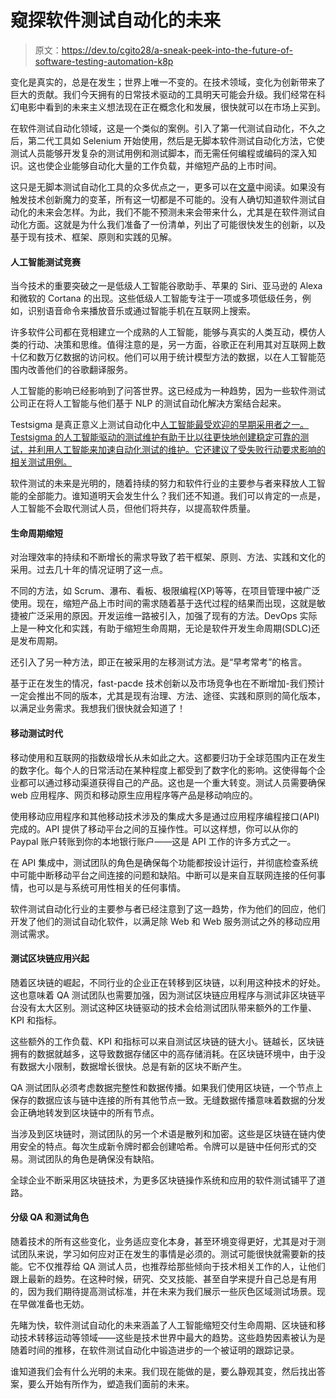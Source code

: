 # 窥探软件测试自动化的未来

> 原文：<https://dev.to/cgito28/a-sneak-peek-into-the-future-of-software-testing-automation-k8p>

变化是真实的，总是在发生；世界上唯一不变的。在技术领域，变化为创新带来了巨大的贡献。我们今天拥有的日常技术驱动的工具明天可能会升级。我们经常在科幻电影中看到的未来主义想法现在正在概念化和发展，很快就可以在市场上买到。

在软件测试自动化领域，这是一个类似的案例。引入了第一代测试自动化，不久之后，第二代工具如 Selenium 开始使用，然后是无脚本软件测试自动化方法，它使测试人员能够开发复杂的测试用例和测试脚本，而无需任何编程或编码的深入知识。这也使企业能够自动化大量的工作负载，并缩短产品的上市时间。

这只是无脚本测试自动化工具的众多优点之一，更多可以在[文章](https://testsigma.com/blog/scriptless-test-automation-agile-devops/)中阅读。如果没有触发技术创新魔力的变革，所有这一切都是不可能的。没有人确切知道软件测试自动化的未来会怎样。为此，我们不能不预测未来会带来什么，尤其是在软件测试自动化方面。这就是为什么我们准备了一份清单，列出了可能很快发生的创新，以及基于现有技术、框架、原则和实践的见解。

#### 人工智能测试竞赛

当今技术的重要突破之一是低级人工智能谷歌助手、苹果的 Siri、亚马逊的 Alexa 和微软的 Cortana 的出现。这些低级人工智能专注于一项或多项低级任务，例如，识别语音命令来播放音乐或通过智能手机在互联网上搜索。

许多软件公司都在竞相建立一个成熟的人工智能，能够与真实的人类互动，模仿人类的行动、决策和思维。值得注意的是，另一方面，谷歌正在利用其对互联网上数十亿和数万亿数据的访问权。他们可以用于统计模型方法的数据，以在人工智能范围内改善他们的谷歌翻译服务。

人工智能的影响已经影响到了问答世界。这已经成为一种趋势，因为一些软件测试公司正在将人工智能与他们基于 NLP 的测试自动化解决方案结合起来。

Testsigma 是真正意义上测试自动化中[人工智能最受欢迎的早期采用者之一。Testsigma 的人工智能驱动的测试维护有助于比以往更快地创建稳定可靠的测试，并利用人工智能来加速自动化测试的维护。它还建议了受失败行动要求影响的相关测试用例。](https://testsigma.com/ai-driven-test-automation)

软件测试的未来是光明的，随着持续的努力和软件行业的主要参与者来释放人工智能的全部能力。谁知道明天会发生什么？我们还不知道。我们可以肯定的一点是，人工智能不会取代测试人员，但他们将共存，以提高软件质量。

#### 生命周期缩短

对治理效率的持续和不断增长的需求导致了若干框架、原则、方法、实践和文化的采用。过去几十年的情况证明了这一点。

不同的方法，如 Scrum、瀑布、看板、极限编程(XP)等等，在项目管理中被广泛使用。现在，缩短产品上市时间的需求随着基于迭代过程的结果而出现，这就是敏捷被广泛采用的原因。开发运维一路被引入，加强了现有的方法。DevOps 实际上是一种文化和实践，有助于缩短生命周期，无论是软件开发生命周期(SDLC)还是发布周期。

还引入了另一种方法，即正在被采用的左移测试方法。是“早考常考”的格言。

基于正在发生的情况，fast-pacde 技术创新以及市场竞争也在不断增加-我们预计一定会推出不同的版本，尤其是现有治理、方法、途径、实践和原则的简化版本，以满足业务需求。我想我们很快就会知道了！

#### 移动测试时代

移动使用和互联网的指数级增长从未如此之大。这都要归功于全球范围内正在发生的数字化。每个人的日常活动在某种程度上都受到了数字化的影响。这使得每个企业都可以通过移动渠道获得自己的产品。这也是一个重大转变。测试人员需要确保 web 应用程序、网页和移动原生应用程序等产品是移动响应的。

使用移动应用程序和其他移动技术涉及的集成大多是通过应用程序编程接口(API)完成的。API 提供了移动平台之间的互操作性。可以这样想，你可以从你的 Paypal 账户转账到你的本地银行账户——这是 API 工作的许多方式之一。

在 API 集成中，测试团队的角色是确保每个功能都按设计运行，并彻底检查系统中可能中断移动平台之间连接的问题和缺陷。中断可以是来自互联网连接的任何事情，也可以是与系统可用性相关的任何事情。

软件测试自动化行业的主要参与者已经注意到了这一趋势，作为他们的回应，他们开发了他们的测试自动化软件，以满足除 Web 和 Web 服务测试之外的移动应用测试需求。

#### 测试区块链应用兴起

随着区块链的崛起，不同行业的企业正在转移到区块链，以利用这种技术的好处。这也意味着 QA 测试团队也需要加强，因为测试区块链应用程序与测试非区块链平台没有太大区别。测试这种区块链驱动的技术会给测试团队带来额外的工作量、KPI 和指标。

这些额外的工作负载、KPI 和指标可以来自测试区块链的链大小。链越长，区块链拥有的数据就越多，这导致数据存储区中的高存储消耗。在区块链环境中，由于没有数据大小限制，数据增长很快。总是有新的区块不断产生。

QA 测试团队必须考虑数据完整性和数据传播。如果我们使用区块链，一个节点上保存的数据应该与链中连接的所有其他节点一致。无缝数据传播意味着数据的分发会正确地转发到区块链中的所有节点。

当涉及到区块链时，测试团队的另一个术语是散列和加密。这些是区块链在链内使用安全的特点。每次生成新令牌时都会创建哈希。令牌可以是链中任何形式的交易。测试团队的角色是确保没有缺陷。

全球企业不断采用区块链技术，为更多区块链操作系统和应用的软件测试铺平了道路。

#### 分级 QA 和测试角色

随着技术的所有这些变化，业务适应变化本身，甚至环境变得更好，尤其是对于测试团队来说，学习如何应对正在发生的事情是必须的。测试可能很快就需要新的技能。它不仅推荐给 QA 测试人员，也推荐给那些倾向于技术相关工作的人，让他们跟上最新的趋势。在这种时候，研究、交叉技能、甚至自学来提升自己总是有用的，因为我们期待提高测试标准，并在未来为我们展示一些灰色区域测试场景。现在早做准备也无妨。

先睹为快，软件测试自动化的未来涵盖了人工智能缩短交付生命周期、区块链和移动技术转移运动等领域——这些是技术世界中最大的趋势。这些趋势因素被认为是随着时间的推移，在软件测试自动化中锻造进步的一个被证明的跟踪记录。

谁知道我们会有什么光明的未来。我们现在能做的是，要么静观其变，然后找出答案，要么开始有所作为，塑造我们面前的未来。